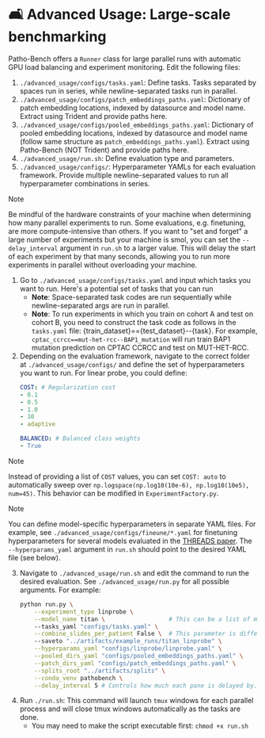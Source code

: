 # 🛋️ Advanced Usage: Large-scale benchmarking

Patho-Bench offers a `Runner` class for large parallel runs with automatic GPU load balancing and experiment monitoring. Edit the following files:
1. `./advanced_usage/configs/tasks.yaml`: Define tasks. Tasks separated by spaces run in series, while newline-separated tasks run in parallel.
2. `./advanced_usage/configs/patch_embeddings_paths.yaml`: Dictionary of patch embedding locations, indexed by datasource and model name. Extract using Trident and provide paths here.
3. `./advanced_usage/configs/pooled_embeddings_paths.yaml`: Dictionary of pooled embedding locations, indexed by datasource and model name (follow same structure as `patch_embeddings_paths.yaml`). Extract using Patho-Bench (NOT Trident) and provide paths here.
4. `./advanced_usage/run.sh`: Define evaluation type and parameters.
5. `./advanced_usage/configs/`: Hyperparameter YAMLs for each evaluation framework. Provide multiple newline-separated values to run all hyperparameter combinations in series.

> [!NOTE]
> Be mindful of the hardware constraints of your machine when determining how many parallel experiments to run. Some evaluations, e.g. finetuning, are more compute-intensive than others. If you want to "set and forget" a large number of experiments but your machine is smol, you can set the `--delay_interval` argument in `run.sh` to a larger value. This will delay the start of each experiment by that many seconds, allowing you to run more experiments in parallel without overloading your machine.

1. Go to `./advanced_usage/configs/tasks.yaml` and input which tasks you want to run. Here's a potential set of tasks that you can run
    - **Note**: Space-separated task codes are run sequentially while newline-separated args are run in parallel.
    - **Note**: To run experiments in which you train on cohort A and test on cohort B, you need to construct the task code as follows in the `tasks.yaml` file: {train_dataset}=={test_dataset}--{task}. For example, `cptac_ccrcc==mut-het-rcc--BAP1_mutation` will run train BAP1 mutation prediction on CPTAC CCRCC and test on MUT-HET-RCC.
2. Depending on the evaluation framework, navigate to the correct folder at `./advanced_usage/configs/` and define the set of hyperparameters you want to run. For linear probe, you could define:
    ```yaml
    COST: # Regularization cost
    - 0.1
    - 0.5
    - 1.0
    - 10
    - adaptive

    BALANCED: # Balanced class weights
    - True
    ```
> [!NOTE]
> Instead of providing a list of `COST` values, you can set `COST: auto` to automatically sweep over `np.logspace(np.log10(10e-6), np.log10(10e5), num=45)`. This behavior can be modified in `ExperimentFactory.py`.

> [!NOTE]
> You can define model-specific hyperparameters in separate YAML files. For example, see `./advanced_usage/configs/fineune/*.yaml` for finetuning hyperparameters for several models evaluated in the [THREADS paper](https://arxiv.org/pdf/2501.16652). The `--hyperparams_yaml` argument in `run.sh` should point to the desired YAML file (see below).

3. Navigate to `./advanced_usage/run.sh` and edit the command to run the desired evaluation. See `./advanced_usage/run.py` for all possible arguments. For example:
    ```bash
    python run.py \
        --experiment_type linprobe \
        --model_name titan \                  # This can be a list of models, if desired. Just make sure your other arguments are model-agnostic.
        --tasks_yaml "configs/tasks.yaml" \
        --combine_slides_per_patient False \  # This parameter is different for different models. Titan requires this to be False.
        --saveto "../artifacts/example_runs/titan_linprobe" \
        --hyperparams_yaml "configs/linprobe/linprobe.yaml" \
        --pooled_dirs_yaml "configs/pooled_embeddings_paths.yaml" \
        --patch_dirs_yaml "configs/patch_embeddings_paths.yaml" \
        --splits_root "../artifacts/splits" \
        --conda_venv pathobench \
        --delay_interval 5 # Controls how much each pane is delayed by. Pane i will start after (i*delay_interval) seconds
    ```
4. Run `./run.sh`: This command will launch `tmux` windows for each parallel process and will close tmux windows automatically as the tasks are done.
    - You may need to make the script executable first: `chmod +x run.sh`
